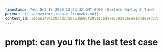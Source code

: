 ```yaml
---
timestamp: 'Wed Oct 15 2025 12:23:32 GMT-0400 (Eastern Daylight Time)'
parent: '[[../20251015_122332.f11802b7.md]]'
content_id: 3deae140aa20cadd7507b38696f295196bd9805c929bbee5104de54dc7aecb40
---
```


# prompt: can you fix the last test case

